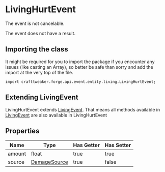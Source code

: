 # LivingHurtEvent

The event is not cancelable.

The event does not have a result.

## Importing the class

It might be required for you to import the package if you encounter any issues (like casting an Array), so better be safe than sorry and add the import at the very top of the file.
```zenscript
import crafttweaker.forge.api.event.entity.living.LivingHurtEvent;
```


## Extending LivingEvent

LivingHurtEvent extends [LivingEvent](/forge/api/event/entity/living/LivingEvent). That means all methods available in [LivingEvent](/forge/api/event/entity/living/LivingEvent) are also available in LivingHurtEvent

## Properties

|  Name  |                          Type                          | Has Getter | Has Setter |
|--------|--------------------------------------------------------|------------|------------|
| amount | float                                                  | true       | true       |
| source | [DamageSource](/vanilla/api/world/damage/DamageSource) | true       | false      |

